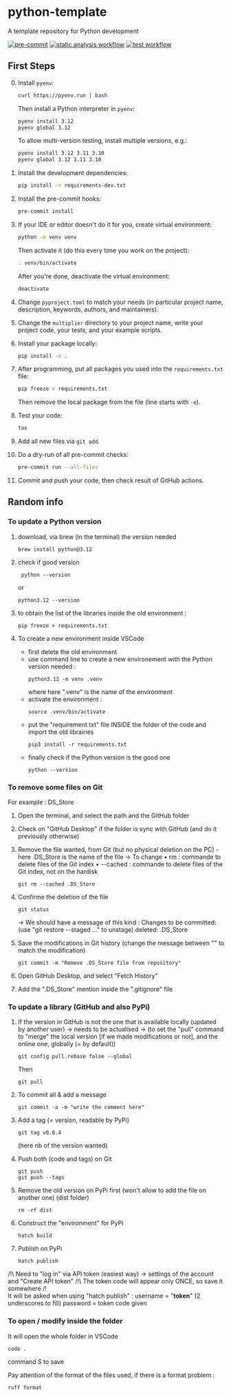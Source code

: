 # python-template

A template repository for Python development

[![pre-commit](https://img.shields.io/badge/pre--commit-enabled-brightgreen?logo=pre-commit)](https://github.com/pre-commit/pre-commit)
[![static analysis workflow](https://github.com/BioDisCo/python-template/actions/workflows/static-analysis.yaml/badge.svg)](https://github.com/BioDisCo/python-template/actions/workflows/static-analysis.yaml/)
[![test workflow](https://github.com/BioDisCo/python-template/actions/workflows/test.yaml/badge.svg)](https://github.com/BioDisCo/python-template/actions/workflows/test.yaml/)

## First Steps

0. Install `pyenv`:

   ```bash
   curl https://pyenv.run | bash
   ```

   Then install a Python interpreter in `pyenv`:

   ```bash
   pyenv install 3.12
   pyenv global 3.12
   ```

   To allow multi-version testing, install multiple versions, e.g.:

   ```bash
   pyenv install 3.12 3.11 3.10
   pyenv global 3.12 3.11 3.10
   ```

1. Install the development dependencies:

   ```bash
   pip install -r requirements-dev.txt
   ```

2. Install the pre-commit hooks:

   ```bash
   pre-commit install
   ```

3. If your IDE or editor doesn't do it for you, create virtual environment:

   ```bash
   python -m venv venv
   ```

   Then activate it (do this every time you work on the project):

   ```bash
   . venv/bin/activate
   ```

   After you're done, deactivate the virtual environment:

   ```bash
   deactivate
   ```

4. Change `pyproject.toml` to match your needs (in particular project name,
   description, keywords, authors, and maintainers).

5. Change the `multiplier` directory to your project name, write your project
   code, your tests, and your example scripts.

6. Install your package locally:

   ```bash
   pip install -e .
   ```

7. After programming, put all packages you used into the
   `requirements.txt` file:

   ```bash
   pip freeze > requirements.txt
   ```

   Then remove the local package from the file (line starts with `-e`).

8. Test your code:

   ```bash
   tox
   ```

9. Add all new files via `git add`.

10. Do a dry-run of all pre-commit checks:

    ```bash
    pre-commit run --all-files
    ```

11. Commit and push your code, then check result of GitHub actions.


## Random info

### To update a Python version

1) download, via brew (in the terminal) the version needed 
    ```
    brew install python@3.12
    ```

2) check if good version
   ```
    python --version
    ```
    or
    ```
    python3.12 --version
    ```

3) to obtain the list of the libraries inside the old environment :
    ```
    pip freeze > requirements.txt
    ```

4) To create a new environment inside VSCode 
    - first delete the old environment
    - use command line to create a new environement with the Python version needed :
      ```
      python3.12 -m venv .venv 
      ```
        where here ".venv" is the name of the environment
    - activate the environment :
      ```
      source .venv/bin/activate
      ```
    - put the "requirement.txt" file INSIDE the folder of the code and import the old librairies
      ```
      pip3 install -r requirements.txt
      ```
    - finally check if the Python version is the good one 
      ```
      python --version
      ```


### To remove some files on Git

For example : DS_Store

1) Open the terminal, and select the path and the GitHub folder

2) Check on "GitHub Desktop" if the folder is sync with GitHub (and do it previously otherwise)

3) Remove the file wanted, from Git (but no physical deletion on the PC) - here .DS_Store is the name of the file -> To change
	•	rm : commande to delete files of the Git index
	•	--cached : commande to delete files of the Git index, not on the hardisk
   ```
   git rm --cached .DS_Store
   ```

4) Confirme the deletion of the file 
   ``` 
   git status
   ```
    -> We should have a message of this kind :
    Changes to be committed:
  (use "git restore --staged <file>..." to unstage)
        deleted:    .DS_Store

5) Save the modifications in Git history (change the message between "" to match the modification)
   ```
   git commit -m "Remove .DS_Store file from repository"
   ```

6) Open GitHub Desktop, and select "Fetch History"

7) Add the ".DS_Store" mention inside the ".gitignore" file


### To update a library (GitHub and also PyPi)

1) If the version in GitHub is not the one that is available locally (updated by another user) -> needs to be actualised
    -> (to set the "pull" command to "merge" the local version [if we made modifications or not], and the online one, globally (= by default))
      ```
      git config pull.rebase false --global
      ```
   Then 
   ```
   git pull 
   ```

2) To commit all & add a message 
   ```
   git commit -a -m "write the comment here"
   ```

3) Add a tag (= version, readable by PyPi)
   ```
   git tag v0.0.4 
   ```
   (here nb of the version wanted)

4) Push both (code and tags) on Git
   ```
   git push
   git push --tags
   ```

5) Remove the old version on PyPi first (won't allow to add the file on another one) (dist folder)
   ```
   rm -rf dist 
   ```

6) Construct the "environment" for PyPi
   ```
   hatch build
   ```

7) Publish on PyPi 
   ```
   hatch publish
   ```


/!\ Need to "log in" via API token (easiest way) -> settings of the account and "Create API token"
/!\ The token code will appear only ONCE, so save it somewhere /!\
It will be asked when using "hatch publish" :
    username = "__token__" (2 underscores to fill)
    password = token code given 



### To open / modify inside the folder 

It will open the whole folder in VSCode
   ```
   code .
   ```
command S to save

Pay attention of the format of the files used, if there is a format problem :
   ```
   ruff format
   ```